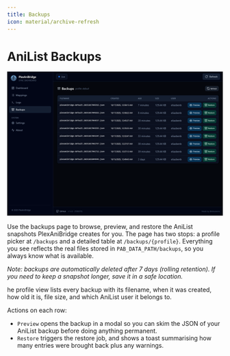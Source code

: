 ```yaml
---
title: Backups
icon: material/archive-refresh
---
```


# AniList Backups

![Backups view](../img/screenshots/backups.png)

Use the backups page to browse, preview, and restore the AniList snapshots PlexAniBridge creates for you. The page has two stops: a profile picker at `/backups` and a detailed table at `/backups/{profile}`. Everything you see reflects the real files stored in `PAB_DATA_PATH/backups`, so you always know what is available.

_Note: backups are automatically deleted after 7 days (rolling retention). If you need to keep a snapshot longer, save it in a safe location._

he profile view lists every backup with its filename, when it was created, how old it is, file size, and which AniList user it belongs to.

Actions on each row:

- `Preview` opens the backup in a modal so you can skim the JSON of your AniList backup before doing anything permanent.
- `Restore` triggers the restore job, and shows a toast summarising how many entries were brought back plus any warnings.
